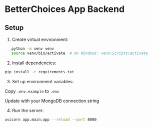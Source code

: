 # BetterChoices App Backend

## Setup

1. Create virtual environment:
```bash
   python -m venv venv
   source venv/bin/activate  # On Windows: venv\Scripts\activate
```
2. Install dependencies:
```bash
pip install -r requirements.txt
```

3. Set up environment variables:

Copy `.env.example` to `.env`

Update with your MongoDB connection string


4. Run the server:
```bash
uvicorn app.main:app --reload --port 8000
```

